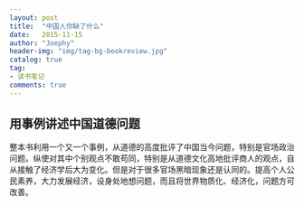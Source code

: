 ```yaml
---
layout: post
title:  "中国人你缺了什么"
date:   2015-11-15
author: "Joephy"
header-img: "img/tag-bg-bookreview.jpg"
catalog: true
tag:
- 读书笔记 
comments: true
---
```

用事例讲述中国道德问题
-----------

整本书利用一个又一个事例，从道德的高度批评了中国当今问题，特别是官场政治问题。纵使对其中个别观点不敢苟同，特别是从道德文化高地批评商人的观点，自从接触了经济学后大为变化。但是对于很多官场黑暗现象还是认同的。提高个人公民素养，大力发展经济，设身处地想问题，而且将世界物质化、经济化，问题方可改善。


